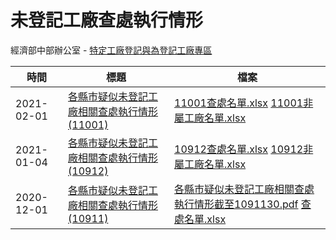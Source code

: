 # 未登記工廠查處執行情形
經濟部中部辦公室 - [特定工廠登記與為登記工廠專區](https://www.cto.moea.gov.tw/FactoryMCLA/web/information/list.php)

時間|標題|檔案
---|---|---
2021-02-01|[各縣市疑似未登記工廠相關查處執行情形(11001)](https://www.cto.moea.gov.tw/FactoryMCLA/web/information/detail.php?cid=1&id=7)|[11001查處名單.xlsx](https://www.cto.moea.gov.tw/FactoryMCLA/upload/information_upload/11001%E6%9F%A5%E8%99%95%E5%90%8D%E5%96%AE.xlsx)  [11001非屬工廠名單.xlsx](https://www.cto.moea.gov.tw/FactoryMCLA/upload/information_upload/11001%E9%9D%9E%E5%B1%AC%E5%B7%A5%E5%BB%A0%E5%90%8D%E5%96%AE.xlsx)
2021-01-04|[各縣市疑似未登記工廠相關查處執行情形(10912)](https://www.cto.moea.gov.tw/FactoryMCLA/web/information/detail.php?cid=1&id=4)|[10912查處名單.xlsx](https://www.cto.moea.gov.tw/FactoryMCLA/upload/information_upload/10912%E6%9F%A5%E8%99%95%E5%90%8D%E5%96%AE.xlsx)  [10912非屬工廠名單.xlsx](https://www.cto.moea.gov.tw/FactoryMCLA/upload/information_upload/10912%E9%9D%9E%E5%B1%AC%E5%B7%A5%E5%BB%A0%E5%90%8D%E5%96%AE.xlsx)
2020-12-01|[各縣市疑似未登記工廠相關查處執行情形(10911)](https://www.cto.moea.gov.tw/FactoryMCLA/web/information/detail.php?cid=1&id=1)|[各縣市疑似未登記工廠相關查處執行情形截至1091130.pdf](https://www.cto.moea.gov.tw/FactoryMCLA/upload/information_upload/%E5%90%84%E7%B8%A3%E5%B8%82%E7%96%91%E4%BC%BC%E6%9C%AA%E7%99%BB%E8%A8%98%E5%B7%A5%E5%BB%A0%E7%9B%B8%E9%97%9C%E6%9F%A5%E8%99%95%E5%9F%B7%E8%A1%8C%E6%83%85%E5%BD%A2%E6%88%AA%E8%87%B31091130.pdf)  [查處名單.xlsx](https://www.cto.moea.gov.tw/FactoryMCLA/upload/information_upload/%E6%9F%A5%E8%99%95%E5%90%8D%E5%96%AE.xlsx)

